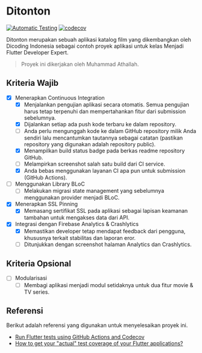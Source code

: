 # Ditonton

[![Automatic Testing](https://github.com/determinedguy/ditonton-final/actions/workflows/test.yml/badge.svg)](https://github.com/determinedguy/ditonton-final/actions/workflows/test.yml)
[![codecov](https://codecov.io/gh/determinedguy/ditonton-final/branch/main/graph/badge.svg?token=k9rxS3APnu)](https://codecov.io/gh/determinedguy/ditonton-final)

Ditonton merupakan sebuah aplikasi katalog film yang dikembangkan oleh Dicoding Indonesia sebagai contoh proyek aplikasi untuk kelas Menjadi Flutter Developer Expert.

> Proyek ini dikerjakan oleh Muhammad Athallah.

## Kriteria Wajib

- [x] Menerapkan Continuous Integration
    - [x] Menjalankan pengujian aplikasi secara otomatis. Semua pengujian harus tetap terpenuhi dan mempertahankan fitur dari submission sebelumnya.
    - [x] Dijalankan setiap ada push kode terbaru ke dalam repository.
    - [ ] Anda perlu mengunggah kode ke dalam GitHub repository milik Anda sendiri lalu mencantumkan tautannya sebagai catatan (pastikan repository yang digunakan adalah repository public).
    - [x] Menampilkan build status badge pada berkas readme repository GitHub.
    - [ ] Melampirkan screenshot salah satu build dari CI service.
    - [x] Anda bebas menggunakan layanan CI apa pun untuk submission (GitHub Actions).
- [ ] Menggunakan Library BLoC
    - [ ] Melakukan migrasi state management yang sebelumnya menggunakan provider menjadi BLoC.
- [x] Menerapkan SSL Pinning
    - [x] Memasang sertifikat SSL pada aplikasi sebagai lapisan keamanan tambahan untuk mengakses data dari API.
- [x] Integrasi dengan Firebase Analytics & Crashlytics
    - [x] Memastikan developer tetap mendapat feedback dari pengguna, khususnya terkait stabilitas dan laporan eror.
    - [ ] Ditunjukkan dengan screenshot halaman Analytics dan Crashlytics.

## Kriteria Opsional

- [ ] Modularisasi
    - [ ] Membagi aplikasi menjadi modul setidaknya untuk dua fitur movie & TV series.

## Referensi

Berikut adalah referensi yang digunakan untuk menyelesaikan proyek ini.

- [Run Flutter tests using GitHub Actions and Codecov](https://damienaicheh.github.io/flutter/github/actions/2021/05/06/flutter-tests-github-actions-codecov-en.html)
- [How to get your "actual" test coverage of your Flutter applications?](https://medium.com/flutter-community/how-to-actually-get-test-coverage-for-your-flutter-applications-f881c0ae8155)